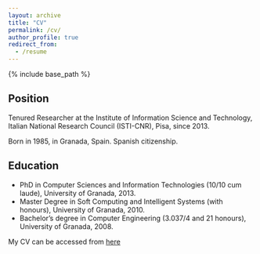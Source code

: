 ```yaml
---
layout: archive
title: "CV"
permalink: /cv/
author_profile: true
redirect_from:
  - /resume
---
```


{% include base_path %}


## Position

Tenured Researcher at the Institute of Information Science and Technology, Italian
National Research Council (ISTI-CNR), Pisa, since 2013.

Born in 1985, in Granada, Spain. Spanish citizenship.


## Education

* PhD in Computer Sciences and Information Technologies (10/10 cum laude), University of Granada, 2013.
* Master Degree in Soft Computing and Intelligent Systems (with honours), University of Granada, 2010.
* Bachelor’s degree in Computer Engineering (3.037/4 and 21 honours), University of Granada, 2008.

My CV can be accessed from [here](http://AlexMoreo.github.io/files/CV_apr2024.pdf)


